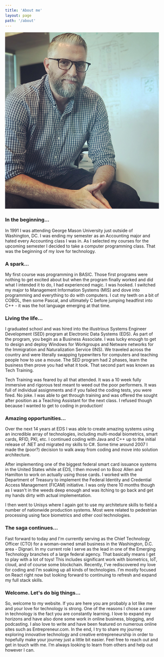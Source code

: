 ```yaml
---
title: 'About me'
layout: page
path: '/about'
---
```


![about jeff d stephens](./about_jeffdstephens.JPG)

### In the beginning...

In 1991 I was attending George Mason University just outside of
Washington, DC. I was ending my semester as an Accounting major and
hated every Accounting class I was in. As I selected my courses for
the upcoming semester I decided to take a computer programming class.
That was the beginning of my love for technology.

### A spark...

My first course was programming in BASIC. Those first programs were
nothing to get excited about but when the program finally worked and
did what I intended it to do, I had experienced magic. I was hooked. I
switched my major to Management Information Systems (MIS) and dove
into programming and everything to do with computers. I cut my teeth
on a bit of COBOL, then some Pascal, and ultimately C before jumping
headfirst into C++ - it was the hot language emerging at that time.

### Living the life...

I graduated school and was hired into the illustrious Systems Engineer
Development (SED) program at Electronic Data Systems (EDS). As part of
the program, you begin as a Business Associate. I was lucky enough to
get to design and deploy Windows for Workgroups and Netware networks
for the Immigration and Naturalization Service (INS). We traveled
across the country and were literally swapping typewriters for
computers and teaching people how to use a mouse. The SED program had
2 phases, learn the business then prove you had what it took. That
second part was known as Tech Training.

Tech Training was feared by all that attended. It was a 10 week fully
immersive and rigorous test meant to weed out the poor performers. It
was full of individual assignments and if you failed the coding tests,
you were fired. No joke. I was able to get through training and was
offered the sought after position as a Teaching Assistant for the next
class. I refused though because I wanted to get to coding in
production!

### Amazing opportunities...

Over the next 14 years at EDS I was able to create amazing systems
using an incredible array of technologies, including multi-modal
biometrics, smart cards, RFID, PKI, etc. I continued coding with Java
and C++ up to the initial release of .NET and migrated my skills to
C#. Some time around 2007 I made the (poor?) decision to walk away
from coding and move into solution architecture.

After implementing one of the biggest federal smart card issuance
systems in the United States while at EDS, I then moved on to Booz
Allen and Hamilton to work on actually using those cards. I worked
with the Department of Treasury to implement the Federal Identity and
Credential Access Management (FICAM) initiative. I was only there 10
months though as I wasn't in the weeds deep enough and was itching to
go back and get my hands dirty with actual implementation.

I then went to Unisys where I again got to use my architeture skills
to field a number of nationwide production systems. Most were related
to pedestrian processing using face biometrics and other cool
technologies.

### The saga continues...

Fast forward to today and I'm currently serving as the Chief
Technology Officer (CTO) for a woman-owned small business in the
Washington, D.C. area - Dignari. In my current role I serve as the
lead in one of the Emerging Technology branches of a large federal
agency. That basically means I get to play with a lot of toys! This
includes significant work with biometrics, IoT, cloud, and of course
some blockchain. Recently, I've rediscovered my love for coding and
I'm soaking up all kinds of technologies. I'm mostly focused on React
right now but looking forward to continuing to refresh and expand my
full stack skills.

### Welcome. Let's do big things...

So, welcome to my website. If you are here you are probably a lot like
me and your love for technology is strong. One of the reasons I chose
a career in technology is the fact you are constantly learning. I love
to expand my horizons and have also done some work in online business,
blogging, and podcasting. I also love to write and have been featured
on numerous online sites such as Entrepreneur.com. In the end, I try
to share my journey exploring innovative technology and creative
entrepreneurship in order to hopefully make your journey just a little
bit easier. Feel free to reach out and get in touch with me. I’m
always looking to learn from others and help out however I can.
